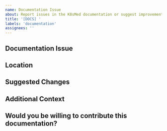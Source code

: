 ```yaml
---
name: Documentation Issue
about: Report issues in the K8sMed documentation or suggest improvements
title: '[DOCS] '
labels: 'documentation'
assignees: ''
---
```


## Documentation Issue

<!-- Describe the issue with current documentation or the improvement you'd like to see -->

## Location

<!-- Where can this documentation issue be found? Provide links or document references -->

## Suggested Changes

<!-- What changes would you like to see? If possible, provide a draft of the proposed content -->

## Additional Context

<!-- Add any other context about the documentation issue here -->

## Would you be willing to contribute this documentation?

<!-- Let us know if you'd be interested in submitting a PR to address this documentation issue --> 